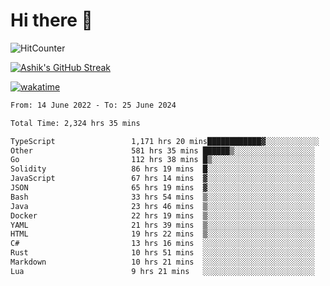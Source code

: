 # Hi there 👋

![HitCounter](https://hits.seeyoufarm.com/api/count/incr/badge.svg?url=https%3A%2F%2Fgithub.com%2Fashrhmn1212%2Fhit-counter)

<!-- ![Contribution Graph](https://github-readme-activity-graph.cyclic.app/graph?username=ashrhmn) -->


<!-- [![Top Langs](https://github-readme-stats.vercel.app/api/top-langs/?username=ashrhmn&layout=compact&theme=synthwave&langs_count=10&card_width=445)](https://github.com/anuraghazra/github-readme-stats) -->

[![Ashik's GitHub Streak](https://github-readme-streak-stats.herokuapp.com/?user=ashrhmn&theme=blood&fire=DD7F1C&background=151515&dates=9f9f9f&border=DD2727)](https://git.io/streak-stats)

<!-- ![Ashik's GitHub stats](https://github-readme-stats.vercel.app/api/?username=ashrhmn&show_icons=true&title_color=fff&icon_color=79ff97&text_color=9f9f9f&bg_color=151515) -->

[![wakatime](https://wakatime.com/badge/user/3df86613-ba63-4631-8e65-0ff18e7becad.svg)](https://wakatime.com/@3df86613-ba63-4631-8e65-0ff18e7becad)

<!--START_SECTION:waka-->

```txt
From: 14 June 2022 - To: 25 June 2024

Total Time: 2,324 hrs 35 mins

TypeScript                 1,171 hrs 20 mins████████████▓░░░░░░░░░░░░   50.39 %
Other                      581 hrs 35 mins ██████▒░░░░░░░░░░░░░░░░░░   25.02 %
Go                         112 hrs 38 mins █▒░░░░░░░░░░░░░░░░░░░░░░░   04.85 %
Solidity                   86 hrs 19 mins  █░░░░░░░░░░░░░░░░░░░░░░░░   03.71 %
JavaScript                 67 hrs 14 mins  ▓░░░░░░░░░░░░░░░░░░░░░░░░   02.89 %
JSON                       65 hrs 19 mins  ▓░░░░░░░░░░░░░░░░░░░░░░░░   02.81 %
Bash                       33 hrs 54 mins  ▒░░░░░░░░░░░░░░░░░░░░░░░░   01.46 %
Java                       23 hrs 46 mins  ▒░░░░░░░░░░░░░░░░░░░░░░░░   01.02 %
Docker                     22 hrs 19 mins  ▒░░░░░░░░░░░░░░░░░░░░░░░░   00.96 %
YAML                       21 hrs 39 mins  ▒░░░░░░░░░░░░░░░░░░░░░░░░   00.93 %
HTML                       19 hrs 22 mins  ▒░░░░░░░░░░░░░░░░░░░░░░░░   00.83 %
C#                         13 hrs 16 mins  ░░░░░░░░░░░░░░░░░░░░░░░░░   00.57 %
Rust                       10 hrs 51 mins  ░░░░░░░░░░░░░░░░░░░░░░░░░   00.47 %
Markdown                   10 hrs 21 mins  ░░░░░░░░░░░░░░░░░░░░░░░░░   00.45 %
Lua                        9 hrs 21 mins   ░░░░░░░░░░░░░░░░░░░░░░░░░   00.40 %
```

<!--END_SECTION:waka-->


<!--### Most Used Languages
<img src="https://wakatime.com/share/@ashrhmn/24ecb986-5bf8-4607-af7f-0aab08908d8c.png" />

### Favourite Tools
<img src="https://wakatime.com/share/@ashrhmn/f4e08015-f3bc-460a-9228-95a3ba11c604.png" />-->
